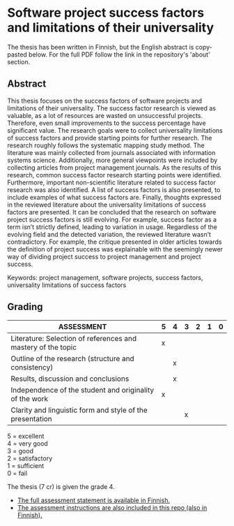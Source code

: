 # Software project success factors and limitations of their universality

The thesis has been written in Finnish, but the English abstract is copy-pasted below. For the full PDF follow the link in the repository's 'about' section.

## Abstract

This thesis focuses on the success factors of software projects and limitations of their universality. The success factor research is viewed as valuable, as a lot of resources are wasted on unsuccessful projects. Therefore, even small improvements to the success percentage have significant value. The research goals were to collect universality limitations of success factors and provide starting points for further research. The research roughly follows the systematic mapping study method. The literature was mainly collected from journals associated with information systems science. Additionally, more general viewpoints were included by collecting articles from project management journals. As the results of this research, common success factor research starting points were identified. Furthermore, important non-scientific literature related to success factor research was also identified. A list of success factors is also presented, to include examples of what success factors are. Finally, thoughts expressed in the reviewed literature about the universality limitations of success factors are presented. It can be concluded that the research on software project success factors is still evolving. For example, success factor as a term isn’t strictly defined, leading to variation in usage. Regardless of the evolving field and the detected variation, the reviewed literature wasn’t contradictory. For example, the critique presented in older articles towards the definition of project success was explainable with the seemingly newer way of dividing project success to project management and project success.

Keywords: project management, software projects, success factors, universality limitations of success factors

## Grading

| ASSESSMENT                                                   | 5 | 4 | 3 | 2 | 1 | 0 |
|--------------------------------------------------------------|---|---|---|---|---|---|
| Literature: Selection of references and mastery of the topic | x |   |   |   |   |   |
| Outline of the research (structure and consistency)          |   | x |   |   |   |   |
| Results, discussion and conclusions                          |   | x |   |   |   |   |
| Independence of the student and originality of the work      | x |   |   |   |   |   |
| Clarity and linguistic form and style of the presentation    |   |   | x |   |   |   |

5 = excellent  
4 = very good  
3 = good  
2 = satisfactory  
1 = sufficient  
0 = fail

The thesis (7 cr) is given the grade 4.
- [The full assessment statement is available in Finnish.](LAUSUNTO.md)
- [The assessment instructions are also included in this repo (also in Finnish).](PERUSTEET.md)
